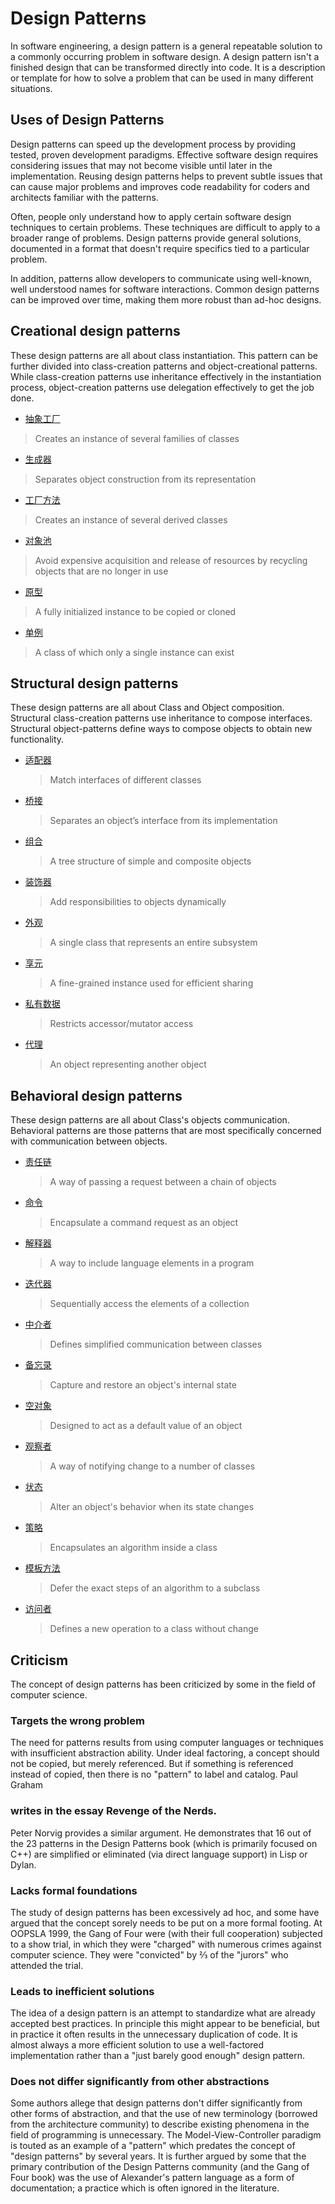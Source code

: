 # Design Patterns

In software engineering, a design pattern is a general repeatable solution to a commonly occurring problem in software design. A design pattern isn't a finished design that can be transformed directly into code. It is a description or template for how to solve a problem that can be used in many different situations. 

## Uses of Design Patterns

Design patterns can speed up the development process by providing tested, proven development paradigms. Effective software design requires considering issues that may not become visible until later in the implementation. Reusing design patterns helps to prevent subtle issues that can cause major problems and improves code readability for coders and architects familiar with the patterns.

Often, people only understand how to apply certain software design techniques to certain problems. These techniques are difficult to apply to a broader range of problems. Design patterns provide general solutions, documented in a format that doesn't require specifics tied to a particular problem.

In addition, patterns allow developers to communicate using well-known, well understood names for software interactions. Common design patterns can be improved over time, making them more robust than ad-hoc designs.

## Creational design patterns

These design patterns are all about class instantiation. This pattern can be further divided into class-creation patterns and object-creational patterns. While class-creation patterns use inheritance effectively in the instantiation process, object-creation patterns use delegation effectively to get the job done.


*  [抽象工厂](./creational-patterns/abstract-factory.md)
  > Creates an instance of several families of classes
*  [生成器](./creational-patterns/builder.md)
  > Separates object construction from its representation
*  [工厂方法](./creational-patterns/factory-method.md)
  > Creates an instance of several derived classes
*  [对象池](./creational-patterns/object-pool.md)
  > Avoid expensive acquisition and release of resources by recycling objects that are no longer in use
*  [原型](./creational-patterns/prototype.md)
  > A fully initialized instance to be copied or cloned
*  [单例](./creational-patterns/singleton.md)
  > A class of which only a single instance can exist

## Structural design patterns

These design patterns are all about Class and Object composition. Structural class-creation patterns use inheritance to compose interfaces. Structural object-patterns define ways to compose objects to obtain new functionality.

* [适配器](./structural-patterns/adapter.md)
  > Match interfaces of different classes
* [桥接](./structural-patterns/bridge.md)
  > Separates an object’s interface from its implementation
* [组合](./structural-patterns/composite.md)
  > A tree structure of simple and composite objects
* [装饰器](./structural-patterns/decorator.md)
  > Add responsibilities to objects dynamically
* [外观](./structural-patterns/facade.md)
  > A single class that represents an entire subsystem
* [享元](./structural-patterns/flyweight.md)
  > A fine-grained instance used for efficient sharing
* [私有数据](./structural-patterns/private-class-data.md)
  > Restricts accessor/mutator access
* [代理](./structural-patterns/proxy.md)
  > An object representing another object

## Behavioral design patterns

These design patterns are all about Class's objects communication. Behavioral patterns are those patterns that are most specifically concerned with communication between objects.

* [责任链](./behavioral-patterns/chain-of-responsibility.md)
  > A way of passing a request between a chain of objects
* [命令](./behavioral-patterns/command.md)
  > Encapsulate a command request as an object
* [解释器](./behavioral-patterns/interpreter.md)
  > A way to include language elements in a program
* [迭代器](./behavioral-patterns/iterator.md)
  > Sequentially access the elements of a collection
* [中介者](./behavioral-patterns/mediator.md)
  > Defines simplified communication between classes
* [备忘录](./behavioral-patterns/memento.md)
  > Capture and restore an object's internal state
* [空对象](./behavioral-patterns/null-object.md)
  > Designed to act as a default value of an object
* [观察者](./behavioral-patterns/observer.md)
  > A way of notifying change to a number of classes
* [状态](./behavioral-patterns/state.md)
  > Alter an object's behavior when its state changes
* [策略](./behavioral-patterns/strategy.md)
  > Encapsulates an algorithm inside a class
* [模板方法](./behavioral-patterns/template-method.md)
  > Defer the exact steps of an algorithm to a subclass
* [访问者](./behavioral-patterns/visitor.md)
  > Defines a new operation to a class without change

## Criticism

The concept of design patterns has been criticized by some in the field of computer science.

### Targets the wrong problem

The need for patterns results from using computer languages or techniques with insufficient abstraction ability. Under ideal factoring, a concept should not be copied, but merely referenced. But if something is referenced instead of copied, then there is no "pattern" to label and catalog. Paul Graham 

### writes in the essay Revenge of the Nerds.

Peter Norvig provides a similar argument. He demonstrates that 16 out of the 23 patterns in the Design Patterns book (which is primarily focused on C++) are simplified or eliminated (via direct language support) in Lisp or Dylan.

### Lacks formal foundations

The study of design patterns has been excessively ad hoc, and some have argued that the concept sorely needs to be put on a more formal footing. At OOPSLA 1999, the Gang of Four were (with their full cooperation) subjected to a show trial, in which they were "charged" with numerous crimes against computer science. They were "convicted" by ⅔ of the "jurors" who attended the trial.

### Leads to inefficient solutions

The idea of a design pattern is an attempt to standardize what are already accepted best practices. In principle this might appear to be beneficial, but in practice it often results in the unnecessary duplication of code. It is almost always a more efficient solution to use a well-factored implementation rather than a "just barely good enough" design pattern.

### Does not differ significantly from other abstractions

Some authors allege that design patterns don't differ significantly from other forms of abstraction, and that the use of new terminology (borrowed from the architecture community) to describe existing phenomena in the field of programming is unnecessary. The Model-View-Controller paradigm is touted as an example of a "pattern" which predates the concept of "design patterns" by several years. It is further argued by some that the primary contribution of the Design Patterns community (and the Gang of Four book) was the use of Alexander's pattern language as a form of documentation; a practice which is often ignored in the literature.
